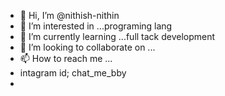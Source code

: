 - 👋 Hi, I’m @nithish-nithin
- 👀 I’m interested in ...programing lang
- 🌱 I’m currently learning ...full tack development
- 💞️ I’m looking to collaborate on ...
- 📫 How to reach me ...
- intagram id; chat_me_bby
- 

<!---
nithish-nithin/nithish-nithin is a ✨ special ✨ repository because its `README.md` (this file) appears on your GitHub profile.
You can click the Preview link to take a look at your changes.
--->
